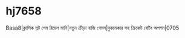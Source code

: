 # hj7658
Basa8|ক্লাসিক স্লট গেম রিয়েল মানি|নতুন ক্রীড়া বাজি গেমস|বুকমেকার সহ ক্রিকেট বেটিং অপশন|0705
